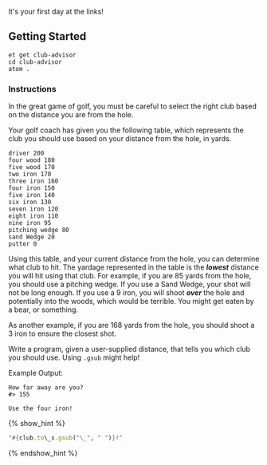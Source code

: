 It's your first day at the links!

## Getting Started

```no-highlight
et get club-advisor
cd club-advisor
atom .
```

### Instructions

In the great game of golf, you must be careful to select the right club based on the distance you are from the hole.

Your golf coach has given you the following table, which represents the club you should use based on your distance from the hole, in yards.

```no-highlight
driver 200
four wood 180
five wood 170
two iron 170
three iron 160
four iron 150
five iron 140
six iron 130
seven iron 120
eight iron 110
nine iron 95
pitching wedge 80
sand Wedge 20
putter 0
```

Using this table, and your current distance from the hole, you can determine what club to hit.
The yardage represented in the table is the ***lowest*** distance you will hit using that club.
For example, if you are 85 yards from the hole, you should use a pitching wedge.
If you use a Sand Wedge, your shot will not be long enough.
If you use a 9 iron, you will shoot ***over*** the hole and potentially into the woods, which would be terrible. You might get eaten by a bear, or something.

As another example, if you are 168 yards from the hole, you should shoot a 3 iron to ensure the closest shot.

Write a program, given a user-supplied distance, that tells you which club you should use. Using `.gsub` might help!

Example Output:

```no-highlight
How far away are you?
#> 155

Use the four iron!
```

{% show_hint %}
```ruby
"#{club.to\_s.gsub("\_", " ")}!"
```
{% endshow_hint %}
